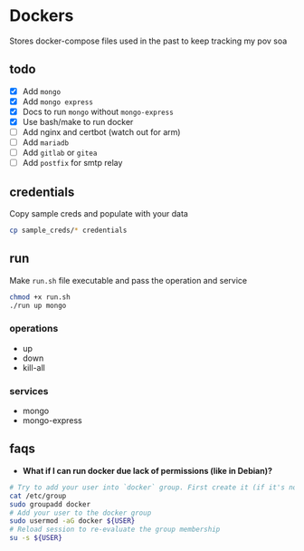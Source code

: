 # Dockers

Stores docker-compose files used in the past to keep tracking my pov soa

## todo

- [x] Add `mongo`
- [x] Add `mongo express`
- [x] Docs to run `mongo` without `mongo-express`
- [x] Use bash/make to run docker
- [ ] Add nginx and certbot (watch out for arm)
- [ ] Add `mariadb`
- [ ] Add `gitlab` or `gitea`
- [ ] Add `postfix` for smtp relay

## credentials

Copy sample creds and populate with your data

```bash
cp sample_creds/* credentials
```

## run

Make `run.sh` file executable and pass the operation and service

```bash
chmod +x run.sh
./run up mongo
```

### operations

- up
- down
- kill-all

### services

- mongo
- mongo-express

## faqs

- **What if I can run docker due lack of permissions (like in Debian)?**

```bash
# Try to add your user into `docker` group. First create it (if it's not already)
cat /etc/group
sudo groupadd docker
# Add your user to the docker group
sudo usermod -aG docker ${USER}
# Reload session to re-evaluate the group membership
su -s ${USER}
```
